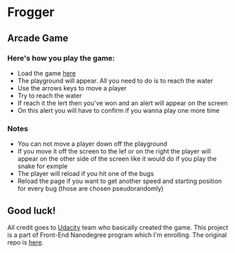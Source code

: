 # Frogger
## Arcade Game

### Here's how you play the game:
- Load the game [here](https://myokha.github.io/frontend-nanodegree-arcade-game/)
- The playground will appear. All you need to do is to reach the water
- Use the arrows keys to move a player
- Try to reach the water
- If reach it the lert then you've won and an alert will appear on the screen
- On this alert you will have to confirm if you wanna play one more time

### Notes
- You can not move a player down off the playground
- If you move it off the screen to the lef or on the right the player will appear on the other side of the screen like it would do if you play the snake for exmple
- The player will reload if you hit one of the bugs
- Reload the page if you want to get another speed and starting position for every bug (those are chosen pseudorandomly)

Good luck!
---
All credit goes to [Udacity](udacity.com) team who basically created the game.
This project is a part of Front-End Nanodegree program which I'm enrolling.
The original repo is [here](https://github.com/udacity/frontend-nanodegree-arcade-game).